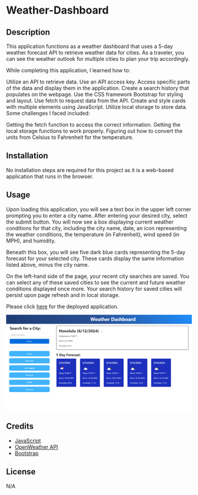 # Weather-Dashboard

## Description
This application functions as a weather dashboard that uses a 5-day weather forecast API to retrieve weather data for cities. As a traveler, you can see the weather outlook for multiple cities to plan your trip accordingly.

While completing this application, I learned how to:

Utilize an API to retrieve data.
Use an API access key.
Access specific parts of the data and display them in the application.
Create a search history that populates on the webpage.
Use the CSS framework Bootstrap for styling and layout.
Use fetch to request data from the API.
Create and style cards with multiple elements using JavaScript.
Utilize local storage to store data.
Some challenges I faced included:

Getting the fetch function to access the correct information.
Getting the local storage functions to work properly.
Figuring out how to convert the units from Celsius to Fahrenheit for the temperature.

## Installation
No installation steps are required for this project as it is a web-based application that runs in the browser.

## Usage
Upon loading this application, you will see a text box in the upper left corner prompting you to enter a city name. After entering your desired city, select the submit button. You will now see a box displaying current weather conditions for that city, including the city name, date, an icon representing the weather conditions, the temperature (in Fahrenheit), wind speed (in MPH), and humidity.

Beneath this box, you will see five dark blue cards representing the 5-day forecast for your selected city. These cards display the same information listed above, minus the city name.

On the left-hand side of the page, your recent city searches are saved. You can select any of these saved cities to see the current and future weather conditions displayed once more. Your search history for saved cities will persist upon page refresh and in local storage.

Please click [here](https://savannahmarshall.github.io/Weather-Dashboard/) for the deployed application.

![screenshot of weather dashboard](https://github.com/savannahmarshall/Weather-Dashboard/blob/main/assets/challenge-6%20screenshot.png)

## Credits
* [JavaScript](https://www.javascript.com/)
* [OpenWeather API](https://openweathermap.org/forecast5)
* [Bootstrap](https://getbootstrap.com/)

## License
N/A
